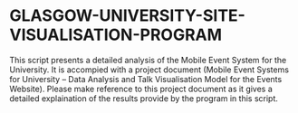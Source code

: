 # GLASGOW-UNIVERSITY-SITE-VISUALISATION-PROGRAM
This script presents a detailed analysis of the Mobile Event System for the University. It is accompied with a project document (Mobile Event Systems for University – Data Analysis and Talk Visualisation Model for the Events Website).  Please make reference to this project document as it gives a detailed explaination of the results provide by the program in this script.
